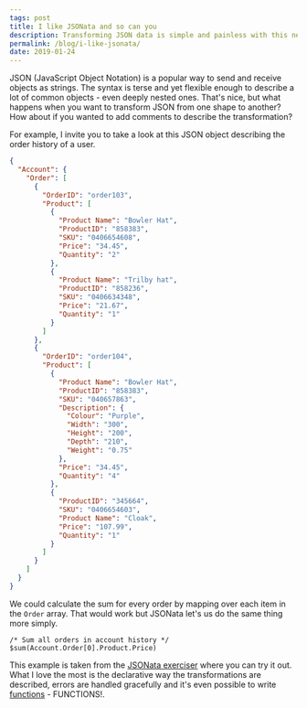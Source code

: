 ```yaml
---
tags: post
title: I like JSONata and so can you
description: Transforming JSON data is simple and painless with this new tool from IBM Open projects
permalink: /blog/i-like-jsonata/
date: 2019-01-24
---
```

JSON (JavaScript Object Notation) is a popular way to send and receive objects as strings. The syntax is terse and yet flexible enough to describe a lot of common objects - even deeply nested ones. That's nice, but what happens when you want to transform JSON from one shape to another? How about if you wanted to add comments to describe the transformation?

For example, I invite you to take a look at this JSON object describing the order history of a user.

``` json
{
  "Account": {
    "Order": [
      {
        "OrderID": "order103",
        "Product": [
          {
            "Product Name": "Bowler Hat",
            "ProductID": "858383",
            "SKU": "0406654608",
            "Price": "34.45",
            "Quantity": "2"
          },
          {
            "Product Name": "Trilby hat",
            "ProductID": "858236",
            "SKU": "0406634348",
            "Price": "21.67",
            "Quantity": "1"
          }
        ]
      },
      {
        "OrderID": "order104",
        "Product": [
          {
            "Product Name": "Bowler Hat",
            "ProductID": "858383",
            "SKU": "040657863",
            "Description": {
              "Colour": "Purple",
              "Width": "300",
              "Height": "200",
              "Depth": "210",
              "Weight": "0.75"
            },
            "Price": "34.45",
            "Quantity": "4"
          },
          {
            "ProductID": "345664",
            "SKU": "0406654603",
            "Product Name": "Cloak",
            "Price": "107.99",
            "Quantity": "1"
          }
        ]
      }
    ]
  }
}
```

We could calculate the sum for every order by mapping over each item in the `Order` array. That would work but JSONata let's us do the same thing more simply.

``` js/1
/* Sum all orders in account history */
$sum(Account.Order[0].Product.Price)
```

This example is taken from the [JSONata exerciser](http://try.jsonata.org/) where you can try it out. What I love the most is the declarative way the transformations are described, errors are handled gracefully and it's even possible to write [functions](http://docs.jsonata.org/programming) - FUNCTIONS!.
